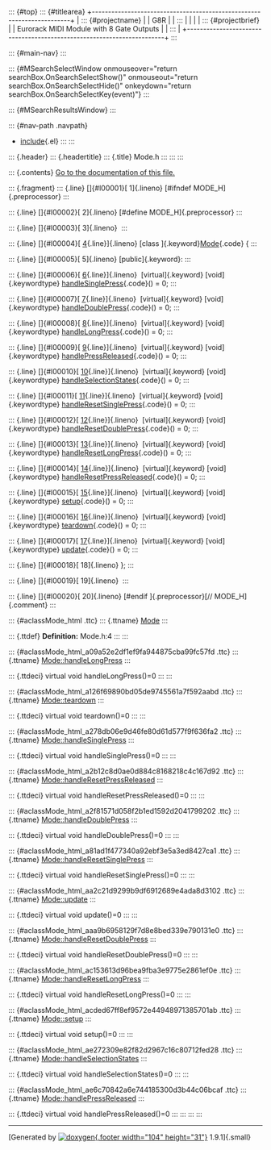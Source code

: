 ::: {#top}
::: {#titlearea}
+-----------------------------------------------------------------------+
| ::: {#projectname}                                                    |
| G8R                                                                   |
| :::                                                                   |
|                                                                       |
| ::: {#projectbrief}                                                   |
| Eurorack MIDI Module with 8 Gate Outputs                              |
| :::                                                                   |
+-----------------------------------------------------------------------+
:::

::: {#main-nav}
:::

::: {#MSearchSelectWindow onmouseover="return searchBox.OnSearchSelectShow()" onmouseout="return searchBox.OnSearchSelectHide()" onkeydown="return searchBox.OnSearchSelectKey(event)"}
:::

::: {#MSearchResultsWindow}
:::

::: {#nav-path .navpath}
-   [include](dir_d44c64559bbebec7f509842c48db8b23.html){.el}
:::
:::

::: {.header}
::: {.headertitle}
::: {.title}
Mode.h
:::
:::
:::

::: {.contents}
[Go to the documentation of this file.](Mode_8h.html)

::: {.fragment}
::: {.line}
[]{#l00001}[ 1]{.lineno} [\#ifndef MODE\_H]{.preprocessor}
:::

::: {.line}
[]{#l00002}[ 2]{.lineno} [\#define MODE\_H]{.preprocessor}
:::

::: {.line}
[]{#l00003}[ 3]{.lineno} 
:::

::: {.line}
[]{#l00004}[ [4](classMode.html){.line}]{.lineno} [class
]{.keyword}[Mode](classMode.html){.code} {
:::

::: {.line}
[]{#l00005}[ 5]{.lineno} [public]{.keyword}:
:::

::: {.line}
[]{#l00006}[
[6](classMode.html#a278db06e9d46fe80d61d577f9f636fa2){.line}]{.lineno} 
[virtual]{.keyword} [void]{.keywordtype}
[handleSinglePress](classMode.html#a278db06e9d46fe80d61d577f9f636fa2){.code}()
= 0;
:::

::: {.line}
[]{#l00007}[
[7](classMode.html#a2f81571d058f2b1ed1592d2041799202){.line}]{.lineno} 
[virtual]{.keyword} [void]{.keywordtype}
[handleDoublePress](classMode.html#a2f81571d058f2b1ed1592d2041799202){.code}()
= 0;
:::

::: {.line}
[]{#l00008}[
[8](classMode.html#a09a52e2df1ef9fa944875cba99fc57fd){.line}]{.lineno} 
[virtual]{.keyword} [void]{.keywordtype}
[handleLongPress](classMode.html#a09a52e2df1ef9fa944875cba99fc57fd){.code}()
= 0;
:::

::: {.line}
[]{#l00009}[
[9](classMode.html#ae6c70842a6e744185300d3b44c06bcaf){.line}]{.lineno} 
[virtual]{.keyword} [void]{.keywordtype}
[handlePressReleased](classMode.html#ae6c70842a6e744185300d3b44c06bcaf){.code}()
= 0;
:::

::: {.line}
[]{#l00010}[
[10](classMode.html#ae272309e82f82d2967c16c80712fed28){.line}]{.lineno} 
[virtual]{.keyword} [void]{.keywordtype}
[handleSelectionStates](classMode.html#ae272309e82f82d2967c16c80712fed28){.code}()
= 0;
:::

::: {.line}
[]{#l00011}[
[11](classMode.html#a81ad1f477340a92ebf3e5a3ed8427ca1){.line}]{.lineno} 
[virtual]{.keyword} [void]{.keywordtype}
[handleResetSinglePress](classMode.html#a81ad1f477340a92ebf3e5a3ed8427ca1){.code}()
= 0;
:::

::: {.line}
[]{#l00012}[
[12](classMode.html#aaa9b6958129f7d8e8bed339e790131e0){.line}]{.lineno} 
[virtual]{.keyword} [void]{.keywordtype}
[handleResetDoublePress](classMode.html#aaa9b6958129f7d8e8bed339e790131e0){.code}()
= 0;
:::

::: {.line}
[]{#l00013}[
[13](classMode.html#ac153613d96bea9fba3e9775e2861ef0e){.line}]{.lineno} 
[virtual]{.keyword} [void]{.keywordtype}
[handleResetLongPress](classMode.html#ac153613d96bea9fba3e9775e2861ef0e){.code}()
= 0;
:::

::: {.line}
[]{#l00014}[
[14](classMode.html#a2b12c8d0ae0d884c8168218c4c167d92){.line}]{.lineno} 
[virtual]{.keyword} [void]{.keywordtype}
[handleResetPressReleased](classMode.html#a2b12c8d0ae0d884c8168218c4c167d92){.code}()
= 0;
:::

::: {.line}
[]{#l00015}[
[15](classMode.html#acded67ff8ef9572e44948971385701ab){.line}]{.lineno} 
[virtual]{.keyword} [void]{.keywordtype}
[setup](classMode.html#acded67ff8ef9572e44948971385701ab){.code}() = 0;
:::

::: {.line}
[]{#l00016}[
[16](classMode.html#a126f69890bd05de9745561a7f592aabd){.line}]{.lineno} 
[virtual]{.keyword} [void]{.keywordtype}
[teardown](classMode.html#a126f69890bd05de9745561a7f592aabd){.code}() =
0;
:::

::: {.line}
[]{#l00017}[
[17](classMode.html#aa2c21d9299b9df6912689e4ada8d3102){.line}]{.lineno} 
[virtual]{.keyword} [void]{.keywordtype}
[update](classMode.html#aa2c21d9299b9df6912689e4ada8d3102){.code}() = 0;
:::

::: {.line}
[]{#l00018}[ 18]{.lineno} };
:::

::: {.line}
[]{#l00019}[ 19]{.lineno} 
:::

::: {.line}
[]{#l00020}[ 20]{.lineno} [\#endif ]{.preprocessor}[//
MODE\_H]{.comment}
:::

::: {#aclassMode_html .ttc}
::: {.ttname}
[Mode](classMode.html)
:::

::: {.ttdef}
**Definition:** Mode.h:4
:::
:::

::: {#aclassMode_html_a09a52e2df1ef9fa944875cba99fc57fd .ttc}
::: {.ttname}
[Mode::handleLongPress](classMode.html#a09a52e2df1ef9fa944875cba99fc57fd)
:::

::: {.ttdeci}
virtual void handleLongPress()=0
:::
:::

::: {#aclassMode_html_a126f69890bd05de9745561a7f592aabd .ttc}
::: {.ttname}
[Mode::teardown](classMode.html#a126f69890bd05de9745561a7f592aabd)
:::

::: {.ttdeci}
virtual void teardown()=0
:::
:::

::: {#aclassMode_html_a278db06e9d46fe80d61d577f9f636fa2 .ttc}
::: {.ttname}
[Mode::handleSinglePress](classMode.html#a278db06e9d46fe80d61d577f9f636fa2)
:::

::: {.ttdeci}
virtual void handleSinglePress()=0
:::
:::

::: {#aclassMode_html_a2b12c8d0ae0d884c8168218c4c167d92 .ttc}
::: {.ttname}
[Mode::handleResetPressReleased](classMode.html#a2b12c8d0ae0d884c8168218c4c167d92)
:::

::: {.ttdeci}
virtual void handleResetPressReleased()=0
:::
:::

::: {#aclassMode_html_a2f81571d058f2b1ed1592d2041799202 .ttc}
::: {.ttname}
[Mode::handleDoublePress](classMode.html#a2f81571d058f2b1ed1592d2041799202)
:::

::: {.ttdeci}
virtual void handleDoublePress()=0
:::
:::

::: {#aclassMode_html_a81ad1f477340a92ebf3e5a3ed8427ca1 .ttc}
::: {.ttname}
[Mode::handleResetSinglePress](classMode.html#a81ad1f477340a92ebf3e5a3ed8427ca1)
:::

::: {.ttdeci}
virtual void handleResetSinglePress()=0
:::
:::

::: {#aclassMode_html_aa2c21d9299b9df6912689e4ada8d3102 .ttc}
::: {.ttname}
[Mode::update](classMode.html#aa2c21d9299b9df6912689e4ada8d3102)
:::

::: {.ttdeci}
virtual void update()=0
:::
:::

::: {#aclassMode_html_aaa9b6958129f7d8e8bed339e790131e0 .ttc}
::: {.ttname}
[Mode::handleResetDoublePress](classMode.html#aaa9b6958129f7d8e8bed339e790131e0)
:::

::: {.ttdeci}
virtual void handleResetDoublePress()=0
:::
:::

::: {#aclassMode_html_ac153613d96bea9fba3e9775e2861ef0e .ttc}
::: {.ttname}
[Mode::handleResetLongPress](classMode.html#ac153613d96bea9fba3e9775e2861ef0e)
:::

::: {.ttdeci}
virtual void handleResetLongPress()=0
:::
:::

::: {#aclassMode_html_acded67ff8ef9572e44948971385701ab .ttc}
::: {.ttname}
[Mode::setup](classMode.html#acded67ff8ef9572e44948971385701ab)
:::

::: {.ttdeci}
virtual void setup()=0
:::
:::

::: {#aclassMode_html_ae272309e82f82d2967c16c80712fed28 .ttc}
::: {.ttname}
[Mode::handleSelectionStates](classMode.html#ae272309e82f82d2967c16c80712fed28)
:::

::: {.ttdeci}
virtual void handleSelectionStates()=0
:::
:::

::: {#aclassMode_html_ae6c70842a6e744185300d3b44c06bcaf .ttc}
::: {.ttname}
[Mode::handlePressReleased](classMode.html#ae6c70842a6e744185300d3b44c06bcaf)
:::

::: {.ttdeci}
virtual void handlePressReleased()=0
:::
:::
:::
:::

------------------------------------------------------------------------

[Generated by [![doxygen](doxygen.svg){.footer width="104"
height="31"}](https://www.doxygen.org/index.html) 1.9.1]{.small}
